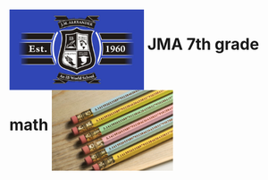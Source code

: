 <h1><img src="/images/jma_crest.png" alt="JMA crest" align="middle" style="height:144px;"/> JMA 7th grade math <img src="/images/pi_pencils.png" align="middle" style="height:144px;"/> </h1>
